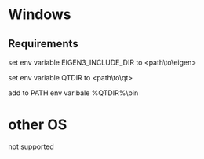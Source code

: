 # Windows
## Requirements
set env variable EIGEN3_INCLUDE_DIR to <path\to\eigen>

set env variable QTDIR to <path\to\qt>

add to PATH env varibale %QTDIR%\bin

# other OS
not supported